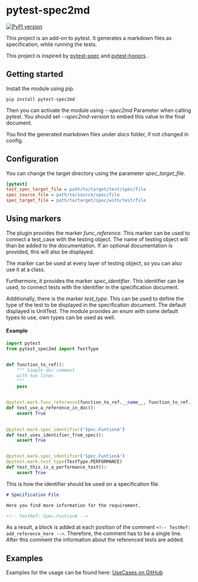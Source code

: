 # pytest-spec2md

[![PyPI version](https://badge.fury.io/py/pytest-spec2md.svg)](https://badge.fury.io/py/pytest-spec2md)

This project is an add-on to pytest. It generates a markdown files as specification, while running the tests.

This project is inspired by [pytest-spec](https://github.com/pchomik/pytest-spec) and [pytest-honors](https://github.com/aminohealth/pytest-honors)  .

## Getting started

Install the module using pip.

```
pip install pytest-spec2md
```

Then you can activate the module using *--spec2md* Parameter when calling pytest. 
You should set *--spec2md-version* to embed this value in the final document.

You find the generated markdown files under *docs* folder, if not changed in config.

## Configuration

You can change the target directory using the parameter *spec_target_file*.

```ini
[pytest]
test_spec_target_file = path/to/target/test/spec/file
spec_source_file = path/to/source/spec/file
spec_target_file = path/to/target/spec/with/test/file
```

## Using markers

The plugin provides the marker *func_reference*. This marker can be used to connect a test_case with the testing object.
The name of testing object will than be added to the documentation. If an optional documentation is provided, this will
also be displayed.

The marker can be used at every layer of testing object, so you can also use it at a class.

Furthermore, it provides the marker *spec_identifier*. This identifier can be used, to connect tests with the identifier 
in the specification document.

Additionally, there is the marker *test_type*. This can be used to define the type of the test to be displayed in the 
specification document. The default displayed is UnitTest. The module provides an enum with some default types to use, 
own types can be used as well.

#### Example

```python
import pytest
from pytest_spec2md import TestType


def function_to_ref():
    """ Simple doc comment
    with two lines
    """
    pass


@pytest.mark.func_reference(function_to_ref.__name__, function_to_ref.__doc__)
def test_use_a_reference_in_doc():
    assert True

    
@pytest.mark.spec_identifier('Spec.FuntionA')
def test_uses_identifier_from_spec():
    assert True


@pytest.mark.spec_identifier('Spec.FuntionA')
@pytest.mark.test_type(TestType.PERFORMANCE)
def test_this_is_a_performance_test():
    assert True
```

This is how the identifier should be used on a specification file.

```markdown
# Specification File

Here you find more information for the requirement.

<!-- TestRef: Spec.FuntionA -->
```

As a result, a block is added at each position of the comment ``` <!-- TestRef: add_reference_here --> ```. 
Therefore, the comment has to be a single line. 
After this comment the information about the referenced tests are added.

## Examples

Examples for the usage can be found here:
[UseCases on GitHub](https://github.com/mh7d/pytest-spec2md/tree/main/pytester_cases)
